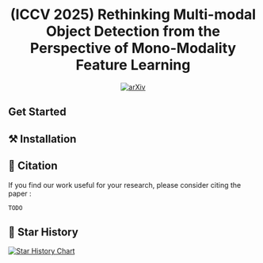 <h1 align='center'>(ICCV 2025) Rethinking Multi-modal Object Detection from the Perspective of Mono-Modality Feature Learning</h1>

<div align="center">
<a href="https://arxiv.org/abs/2503.11780"><img src="https://img.shields.io/badge/arXiv-2503.11780-b31b1b" alt="arXiv"></a>
</div>

## Get Started

## ⚒️ Installation


## &#x1F4D2; Citation

If you find our work useful for your research, please consider citing the paper :

```
TODO
```

## &#x1F31F; Star History
[![Star History Chart](https://api.star-history.com/svg?repos=M2D-LIF&type=Date)](https://star-history.com/M2D-LIF&Date)
